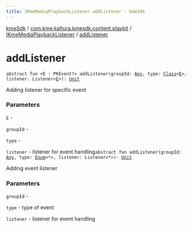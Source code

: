 ```yaml
---
title: IKmeMediaPlaybackListener.addListener - kmeSdk
---
```


[kmeSdk](../../index.html) / [com.kme.kaltura.kmesdk.content.playkit](../index.html) / [IKmeMediaPlaybackListener](index.html) / [addListener](./add-listener.html)

# addListener

`abstract fun <E : PKEvent?> addListener(groupId: `[`Any`](https://kotlinlang.org/api/latest/jvm/stdlib/kotlin/-any/index.html)`, type: `[`Class`](https://developer.android.com/reference/java/lang/Class.html)`<`[`E`](add-listener.html#E)`>, listener: Listener<`[`E`](add-listener.html#E)`>): `[`Unit`](https://kotlinlang.org/api/latest/jvm/stdlib/kotlin/-unit/index.html)

Adding listener for specific event

### Parameters

`E` -

`groupId` -

`type` -

`listener` - listener for event handling`abstract fun addListener(groupId: `[`Any`](https://kotlinlang.org/api/latest/jvm/stdlib/kotlin/-any/index.html)`, type: `[`Enum`](https://kotlinlang.org/api/latest/jvm/stdlib/kotlin/-enum/index.html)`<*>, listener: Listener<*>): `[`Unit`](https://kotlinlang.org/api/latest/jvm/stdlib/kotlin/-unit/index.html)

Adding event listener

### Parameters

`groupId` -

`type` - type of event

`listener` - listener for event handling